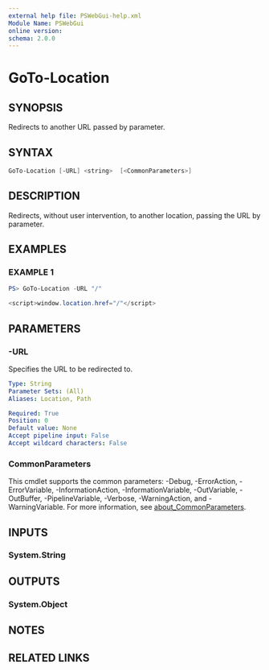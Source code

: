 ```yaml
---
external help file: PSWebGui-help.xml
Module Name: PSWebGui
online version:
schema: 2.0.0
---
```


# GoTo-Location

## SYNOPSIS
Redirects to another URL passed by parameter.

## SYNTAX
```powershell
GoTo-Location [-URL] <string>  [<CommonParameters>]
```

## DESCRIPTION
Redirects, without user intervention, to another location, passing the URL by parameter.

## EXAMPLES

### EXAMPLE 1
```powershell
PS> GoTo-Location -URL "/"

<script>window.location.href="/"</script>
```

## PARAMETERS

### -URL
Specifies the URL to be redirected to.

```yaml
Type: String
Parameter Sets: (All)
Aliases: Location, Path

Required: True
Position: 0
Default value: None
Accept pipeline input: False
Accept wildcard characters: False
```

### CommonParameters
This cmdlet supports the common parameters: -Debug, -ErrorAction, -ErrorVariable, -InformationAction, -InformationVariable, -OutVariable, -OutBuffer, -PipelineVariable, -Verbose, -WarningAction, and -WarningVariable. For more information, see [about_CommonParameters](http://go.microsoft.com/fwlink/?LinkID=113216).

## INPUTS
### System.String

## OUTPUTS
### System.Object

## NOTES

## RELATED LINKS